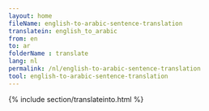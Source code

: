```yaml
---
layout: home
fileName: english-to-arabic-sentence-translation
translatein: english_to_arabic
from: en
to: ar
folderName : translate
lang: nl
permalink: /nl/english-to-arabic-sentence-translation
tool: english-to-arabic-sentence-translation
---
```

{% include section/translateinto.html %}